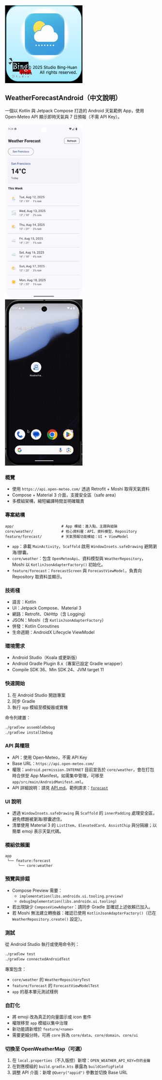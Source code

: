 ![](README/icon-256.jpg)

## WeatherForecastAndroid（中文說明）

一個以 Kotlin 與 Jetpack Compose 打造的 Android 天氣範例 App，使用 Open‑Meteo API 顯示即時天氣與 7 日預報（不需 API Key）。

<p>
  <img src="README/demo.png" alt="App demo" width="256" />
  <img src="README/demo.gif" alt="Animated demo" width="256" />
</p>

### 概覽
- 使用 `https://api.open-meteo.com/` 透過 Retrofit + Moshi 取得天氣資料
- Compose + Material 3 介面，支援安全區（safe area）
- 多模組架構，縮短編譯時間並明確職責

### 專案結構
```
app/                      # App 模組：進入點、主題與組裝
core/weather/             # 核心資料層：API、資料模型、Repository
feature/forecast/         # 天氣預報功能模組：UI + ViewModel
```
- `app`：承載 `MainActivity`，`Scaffold` 啟用 `WindowInsets.safeDrawing` 避開瀏海/膠囊。
- `core/weather`：包含 `OpenMeteoApi`、資料模型與 `WeatherRepository`，Moshi 以 `KotlinJsonAdapterFactory()` 初始化。
- `feature/forecast`：`ForecastScreen` 與 `ForecastViewModel`，負責向 Repository 取資料並顯示。

### 技術棧
- 語言：Kotlin
- UI：Jetpack Compose、Material 3
- 網路：Retrofit、OkHttp（含 Logging）
- JSON：Moshi（含 `KotlinJsonAdapterFactory`）
- 併發：Kotlin Coroutines
- 生命週期：AndroidX Lifecycle ViewModel

### 環境需求
- Android Studio（Koala 或更新版）
- Android Gradle Plugin 8.x（專案已設定 Gradle wrapper）
- Compile SDK 36、Min SDK 24、JVM target 11

### 快速開始
1. 在 Android Studio 開啟專案
2. 同步 Gradle
3. 執行 `app` 模組至模擬器或實機

命令列建置：
```bash
./gradlew assembleDebug
./gradlew installDebug
```

### API 與權限
- API：使用 Open‑Meteo，不需 API Key
- Base URL：`https://api.open-meteo.com/`
- 權限：`android.permission.INTERNET` 目前宣告於 `core/weather`，會在打包時合併至 App Manifest。如需集中管理，可移至 `app/src/main/AndroidManifest.xml`。
- API 詳細說明：請見 [API.md](API.md)。範例請求：[`forecast`](https://api.open-meteo.com/v1/forecast?latitude=37.7749&longitude=-122.4194&current_weather=true&timezone=auto&daily=temperature_2m_max%2Ctemperature_2m_min%2Cprecipitation_probability_mean%2Cweathercode)

### UI 說明
- 透過 `WindowInsets.safeDrawing` 與 `Scaffold` 的 `innerPadding` 處理安全區，避免標題被瀏海/膠囊遮住。
- 清單使用 Material 3 的 `ListItem`、`ElevatedCard`、`AssistChip` 與分隔線；以簡單 emoji 表示天氣代碼。

### 模組依賴圖
```
app
 └── feature:forecast
      └── core:weather
```

### 預覽與排錯
- Compose Preview 需要：
  - `implementation(libs.androidx.ui.tooling.preview)`
  - `debugImplementation(libs.androidx.ui.tooling)`
- 若出現缺少 `ComposeViewAdapter`：請同步 Gradle 並確認上述依賴已加入。
- 若 Moshi 無法建立轉換器：確認已使用 `KotlinJsonAdapterFactory()`（已在 `WeatherRepository.create()` 設定）。

### 測試
從 Android Studio 執行或使用命令列：
```bash
./gradlew test
./gradlew connectedAndroidTest
```
專案包含：
- `core/weather` 的 `WeatherRepositoryTest`
- `feature/forecast` 的 `ForecastViewModelTest`
- `app` 的基本單元測試樣例

### 自訂化
- 將 emoji 改為真正的向量圖示或 icon 套件
- 權限移至 `app` 模組以集中治理
- 新功能請新增於 `feature/<name>`
- 需要更細分時，可將 `core` 拆為 `core/data`、`core/domain`、`core/ui`

### 切換至 OpenWeatherMap（可選）
1. 在 `local.properties`（不入版控）新增：`OPEN_WEATHER_API_KEY=你的金鑰`
2. 在對應模組的 `build.gradle.kts` 暴露為 `buildConfigField`
3. 調整 API 介面：新增 `@Query("appid")` 參數並切換 Base URL
